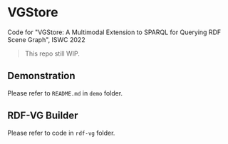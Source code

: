 # VGStore

Code for "VGStore: A Multimodal Extension to SPARQL for Querying RDF Scene Graph", ISWC 2022

> This repo still WIP.

## Demonstration

Please refer to `README.md` in `demo` folder.

## RDF-VG Builder

Please refer to code in `rdf-vg` folder.
